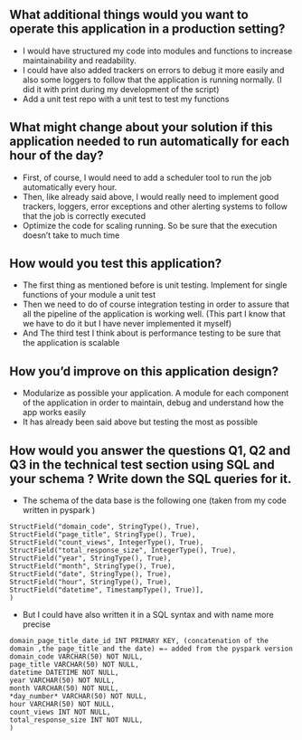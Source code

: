 ## What additional things would you want to operate this application in a production setting?
 -  I would have structured my code into modules and functions to increase maintainability and readability.
 -  I could have also added trackers on errors to debug it more easily and also some loggers to follow that the application is running normally. (I did it with print during my development of the script)
 -  Add a unit test repo with a unit test to test my functions

## What might change about your solution if this application needed to run automatically for each hour of the day?
 -  First, of course, I would need to add a scheduler tool to run the job automatically every hour.
 -  Then, like already said above, I would really need to implement good trackers, loggers,   error exceptions and other alerting systems to follow that the job is correctly executed
-  Optimize the code for scaling running. So be sure that the execution doesn’t take to much time 

## How would you test this application?
 -  The first thing as mentioned before is unit testing.  Implement for single functions of your module a unit test 
 -  Then we need to do of course integration testing in order to assure that all the pipeline of the application is working well. (This part I know that we have to do it but I have never implemented it myself)
-  And The third test I think about is performance testing to be sure that the application is scalable 

## How you’d improve on this application design?

 -  Modularize as possible your application. A module for each component of the application in order to maintain,  debug and understand how the app works easily
 -  It has already been said above but testing the most as possible

##  How would you answer the questions Q1, Q2 and Q3 in the technical test section using SQL and your schema ? Write down the SQL queries for it.
- The schema of the data base is the following one (taken from my code written in pyspark ) 
```customSchema_for_saving = StructType([
StructField("domain_code", StringType(), True),
StructField("page_title", StringType(), True),
StructField("count_views", IntegerType(), True),
StructField("total_response_size", IntegerType(), True),
StructField("year", StringType(), True),
StructField("month", StringType(), True),
StructField("date", StringType(), True),
StructField("hour", StringType(), True),
StructField("datetime", TimestampType(), True)],
)
```
- But I could have also written it in a SQL syntax and with name more precise 
```CREATE TABLE PageViewsCount (
domain_page_title_date_id INT PRIMARY KEY, (concatenation of the domain ,the page_title and the date) =⇒ added from the pyspark version
domain_code VARCHAR(50) NOT NULL,
page_title VARCHAR(50) NOT NULL,
datetime DATETIME NOT NULL,
year VARCHAR(50) NOT NULL,
month VARCHAR(50) NOT NULL,
*day_number* VARCHAR(50) NOT NULL,
hour VARCHAR(50) NOT NULL,
count_views INT NOT NULL,
total_response_size INT NOT NULL,
)
```

